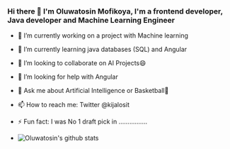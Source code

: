 ### Hi there 👋 I'm Oluwatosin Mofikoya, I'm a frontend developer, Java developer and Machine Learning Engineer


- 🔭 I’m currently working on a project with Machine learning
- 🌱 I’m currently learning java databases (SQL) and Angular
- 👯 I’m looking to collaborate on AI Projects😄
- 🤔 I’m looking for help with Angular
- 💬 Ask me about Artificial Intelligence or Basketball🏀
- 📫 How to reach me: Twitter @kijalosit
- ⚡ Fun fact: I was No 1 draft pick in ................

- ![Oluwatosin's github stats](https://github-readme-stats.vercel.app/api?username=oluwatosin-ctrl&show_icons=true&theme=radical)


<!--

- [![Top Langs](https://github-readme-stats.vercel.app/api/top-langs/?username=oluwatosin-ctrl&layout=compact)](https://github.com/oluwatosin-ctrl/github-readme-stats)
**oluwatosin-ctrl/oluwatosin-ctrl** is a ✨ _special_ ✨ repository because its `README.md` (this file) appears on your GitHub profile.

Here are some ideas to get you started:

- 🔭 I’m currently working on a project with tensorflow
- 🌱 I’m currently learning java databases (SQL)
- 👯 I’m looking to collaborate on AI Projects😄
- 🤔 I’m looking for help with 
- 💬 Ask me about Artificial Intelligence
- 📫 How to reach me: Twitter @kijalosit
- 😄 Pronouns: ...
- ⚡ Fun fact: 
-->
